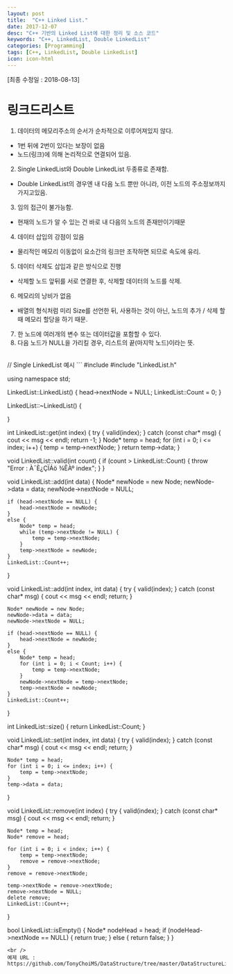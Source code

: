 ```yaml
---
layout: post
title:  "C++ Linked List."
date: 2017-12-07
desc: "C++ 기반의 Linked List에 대한 정리 및 소스 코드"
keywords: "C++, LinkedList, Double LinkedList"
categories: [Programming]
tags: [C++, LinkedList, Double LinkedList]
icon: icon-html
---
```


[최종 수정일 : 2018-08-13]

# __링크드리스트__
1. 데이터의 메모리주소의 순서가 순차적으로 이루어져있지 않다.
 - 1번 뒤에 2번이 있다는 보장이 없음
 - 노드(링크)에 의해 논리적으로 연결되어 있음.
2. Single LinkedList와 Double LinkedList 두종류로 존재함.
 - Double LinkedList의 경우엔 내 다음 노드 뿐만 아니라, 이전 노드의 주소정보까지 가지고있음.
3. 임의 접근이 불가능함.
 - 현재의 노드가 알 수 있는 건 바로 내 다음의 노드의 존재만이기때문
4. 데이터 삽입의 강점이 있음
 - 물리적인 메모리 이동없이 요소간의 링크만 조작하면 되므로 속도에 유리.
5. 데이터 삭제도 삽입과 같은 방식으로 진행
 - 삭제할 노드 앞뒤를 서로 연결한 후, 삭제할 데이터의 노드를 삭제.
6. 메모리의 낭비가 없음
 - 배열의 형식처럼 미리 Size를 선언한 뒤, 사용하는 것이 아닌, 노드의 추가 / 삭제 할 때 메모리 할당을 하기 때문.
7. 한 노드에 여러개의 변수 또는 데이터값을 포함할 수 있다.
8. 다음 노드가 NULL을 가리킬 경우, 리스트의 끝(마지막 노드)이라는 뜻. 
<br />
// Single LinkedList 예시
```
#include <iostream>
#include "LinkedList.h"

using namespace std;

LinkedList::LinkedList() {
	head->nextNode = NULL;
	LinkedList::Count = 0;
}

LinkedList::~LinkedList() {
	
}

int LinkedList::get(int index) {
	try {
		valid(index);
	}
	catch (const char* msg) {
		cout << msg << endl;
		return -1;
	}
	Node* temp = head;
	for (int i = 0; i <= index; i++) {
		temp = temp->nextNode;
	}
	return temp->data;
}

void LinkedList::valid(int count) {
	if (count > LinkedList::Count) {
		throw "Error : À¯È¿ÇÏÁö ¾ÊÀº index";
	}
}

void LinkedList::add(int data) {
	Node* newNode = new Node;
	newNode->data = data;
	newNode->nextNode = NULL;

	if (head->nextNode == NULL) {
		head->nextNode = newNode;
	}
	else {
		Node* temp = head;
		while (temp->nextNode != NULL) {
			temp = temp->nextNode;
		}
		temp->nextNode = newNode;
	}
	LinkedList::Count++;
}

void LinkedList::add(int index, int data) {
	try {
		valid(index);
	}
	catch (const char* msg) {
		cout << msg << endl;
		return;
	}

	Node* newNode = new Node;
	newNode->data = data;
	newNode->nextNode = NULL;

	if (head->nextNode == NULL) {
		head->nextNode = newNode;
	}
	else {
		Node* temp = head;
		for (int i = 0; i < Count; i++) {
			temp = temp->nextNode;
		}
		newNode->nextNode = temp->nextNode;
		temp->nextNode = newNode;
	}
	LinkedList::Count++;
}

int LinkedList::size() {
	return LinkedList::Count;
}

void LinkedList::set(int index, int data) {
	try {
		valid(index);
	}
	catch (const char* msg) {
		cout << msg << endl;
		return;
	}

	Node* temp = head;
	for (int i = 0; i <= index; i++) {
		temp = temp->nextNode;
	}
	temp->data = data;
}

void LinkedList::remove(int index) {
	try {
		valid(index);
	}
	catch (const char* msg) {
		cout << msg << endl;
		return;
	}

	Node* temp = head;
	Node* remove = head;

	for (int i = 0; i < index; i++) {
		temp = temp->nextNode;
		remove = remove->nextNode;
	}
	remove = remove->nextNode;

	temp->nextNode = remove->nextNode;
	remove->nextNode = NULL;
	delete remove;
	LinkedList::Count++;
}

bool LinkedList::isEmpty() {
	Node* nodeHead = head;
	if (nodeHead->nextNode == NULL) {
		return true;
	}
	else {
		return false;
	}
}
```
<br />
예제 URL : https://github.com/TonyChoiMS/DataStructure/tree/master/DataStructureLib/DataStructureLib
